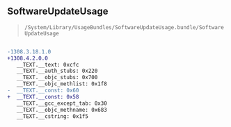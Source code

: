 ## SoftwareUpdateUsage

> `/System/Library/UsageBundles/SoftwareUpdateUsage.bundle/SoftwareUpdateUsage`

```diff

-1308.3.18.1.0
+1308.4.2.0.0
   __TEXT.__text: 0xcfc
   __TEXT.__auth_stubs: 0x220
   __TEXT.__objc_stubs: 0x700
   __TEXT.__objc_methlist: 0x1f8
-  __TEXT.__const: 0x60
+  __TEXT.__const: 0x58
   __TEXT.__gcc_except_tab: 0x30
   __TEXT.__objc_methname: 0x683
   __TEXT.__cstring: 0x1f5

```
